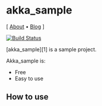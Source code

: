 akka_sample
===========

\[ [About](https://github.com/minziappa/akka_sample)  • [Blog](http://njoonk.blogspot.jp/) \]

[![Build Status](https://travis-ci.org/minziappa/akka_sample.svg?branch=master)](https://travis-ci.org/minziappa/akka_sample.svg)

[akka_sample][1] is a sample project.

Akka_sample is:

  * Free
  * Easy to use

How to use
---------------------
